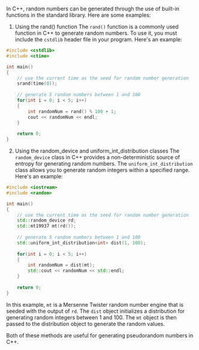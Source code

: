 In C++, random numbers can be generated through the use of built-in functions in the standard library. Here are some examples:

1. Using the rand() function
The `rand()` function is a commonly used function in C++ to generate random numbers. To use it, you must include the `cstdlib` header file in your program. Here's an example:

```cpp
#include <cstdlib> 
#include <ctime> 

int main() 
{ 
    // use the current time as the seed for random number generation
    srand(time(0)); 
    
    // generate 5 random numbers between 1 and 100
    for(int i = 0; i < 5; i++) 
    { 
        int randomNum = rand() % 100 + 1; 
        cout << randomNum << endl; 
    } 
    
    return 0; 
}
```

2. Using the random_device and uniform_int_distribution classes
The `random_device` class in C++ provides a non-deterministic source of entropy for generating random numbers. The `uniform_int_distribution` class allows you to generate random integers within a specified range. Here's an example:

```cpp
#include <iostream> 
#include <random> 

int main() 
{ 
    // use the current time as the seed for random number generation
    std::random_device rd; 
    std::mt19937 mt(rd()); 
    
    // generate 5 random numbers between 1 and 100
    std::uniform_int_distribution<int> dist(1, 100); 
    
    for(int i = 0; i < 5; i++) 
    { 
        int randomNum = dist(mt); 
        std::cout << randomNum << std::endl; 
    } 
    
    return 0; 
}
``` 

In this example, `mt` is a Mersenne Twister random number engine that is seeded with the output of `rd`. The `dist` object initializes a distribution for generating random integers between 1 and 100. The `mt` object is then passed to the distribution object to generate the random values.

Both of these methods are useful for generating pseudorandom numbers in C++.
